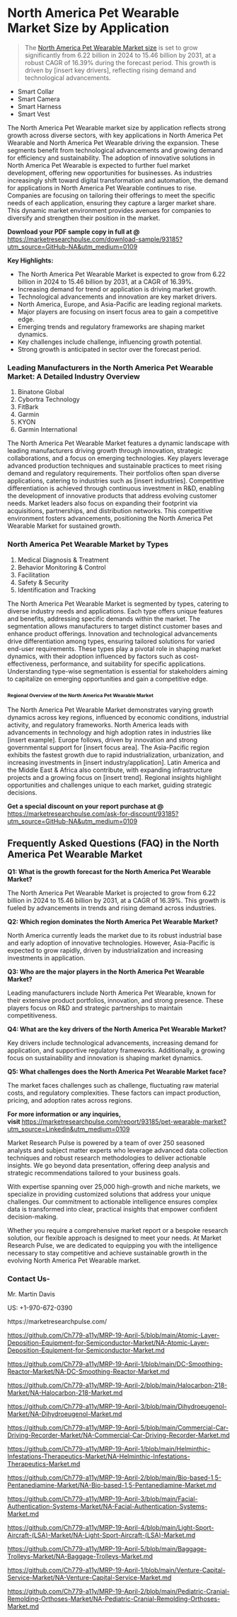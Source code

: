 <h1>North America Pet Wearable Market&nbsp;Size by Application</h1><blockquote><p>The <a href="https://marketresearchpulse.com/download-sample/93185?utm_source=GitHub-NA&amp;utm_medium=0109">North America Pet Wearable Market size</a> is set to grow significantly from 6.22 billion in 2024 to 15.46 billion by 2031, at a robust CAGR of 16.39% during the forecast period. This growth is driven by [insert key drivers], reflecting rising demand and technological advancements.</p></blockquote><ul><li>Smart Collar <li> Smart Camera <li> Smart Harness <li> Smart Vest</li></ul><p>The North America Pet Wearable market size by application reflects strong growth across diverse sectors, with key applications in North America Pet Wearable and North America Pet Wearable driving the expansion. These segments benefit from technological advancements and growing demand for efficiency and sustainability. The adoption of innovative solutions in North America Pet Wearable is expected to further fuel market development, offering new opportunities for businesses. As industries increasingly shift toward digital transformation and automation, the demand for applications in North America Pet Wearable continues to rise. Companies are focusing on tailoring their offerings to meet the specific needs of each application, ensuring they capture a larger market share. This dynamic market environment provides avenues for companies to diversify and strengthen their position in the market.</p><p><strong>Download your PDF sample copy in full at @ </strong><a href="https://marketresearchpulse.com/download-sample/93185?utm_source=GitHub-NA&amp;utm_medium=0109">https://marketresearchpulse.com/download-sample/93185?utm_source=GitHub-NA&amp;utm_medium=0109</a></p><p><strong>Key Highlights: </strong></p><ul><li>The North America Pet Wearable Market is expected to grow from 6.22 billion in 2024 to 15.46 billion by 2031, at a CAGR of 16.39%.</li><li>Increasing demand for trend or application is driving market growth.</li><li>Technological advancements and innovation are key market drivers.</li><li>North America, Europe, and Asia-Pacific are leading regional markets.</li><li>Major players are focusing on insert focus area to gain a competitive edge.</li><li>Emerging trends and regulatory frameworks are shaping market dynamics.</li><li>Key challenges include challenge, influencing growth potential.</li><li>Strong growth is anticipated in sector over the forecast period.</li></ul><h3>Leading Manufacturers in the North America Pet Wearable Market: A Detailed Industry Overview</h3><ol><li>Binatone Global</li><li>Cybortra Technology</li><li>FitBark</li><li>Garmin</li><li>KYON</li><li>Garmin International</li></ol><div class="flex max-w-full flex-col flex-grow"><div class="min-h-8 text-message flex w-full flex-col items-end gap-2 whitespace-normal break-words [.text-message+&amp;]:mt-5" dir="auto" data-message-author-role="assistant" data-message-id="fd8432e4-4910-450d-b182-61b7bfb0a01f" data-message-model-slug="gpt-4o"><div class="flex w-full flex-col gap-1 empty:hidden first:pt-[3px]"><div class="markdown prose w-full break-words dark:prose-invert light"><p>The North America Pet Wearable Market features a dynamic landscape with leading manufacturers driving growth through innovation, strategic collaborations, and a focus on emerging technologies. Key players leverage advanced production techniques and sustainable practices to meet rising demand and regulatory requirements. Their portfolios often span diverse applications, catering to industries such as [insert industries]. Competitive differentiation is achieved through continuous investment in R&amp;D, enabling the development of innovative products that address evolving customer needs. Market leaders also focus on expanding their footprint via acquisitions, partnerships, and distribution networks. This competitive environment fosters advancements, positioning the North America Pet Wearable Market for sustained growth.</p></div></div></div></div><h3>North America Pet Wearable Market by Types</h3><ol><li>Medical Diagnosis & Treatment <li> Behavior Monitoring & Control <li> Facilitation <li> Safety & Security <li> Identification and Tracking</li></ol><div class="flex max-w-full flex-col flex-grow"><div class="min-h-8 text-message flex w-full flex-col items-end gap-2 whitespace-normal break-words [.text-message+&amp;]:mt-5" dir="auto" data-message-author-role="assistant" data-message-id="084470be-0bb7-4664-bddf-5156b4f41249" data-message-model-slug="gpt-4o-mini"><div class="flex w-full flex-col gap-1 empty:hidden first:pt-[3px]"><div class="markdown prose w-full break-words dark:prose-invert light"><p>The North America Pet Wearable Market is segmented by types, catering to diverse industry needs and applications. Each type offers unique features and benefits, addressing specific demands within the market. The segmentation allows manufacturers to target distinct customer bases and enhance product offerings. Innovation and technological advancements drive differentiation among types, ensuring tailored solutions for varied end-user requirements. These types play a pivotal role in shaping market dynamics, with their adoption influenced by factors such as cost-effectiveness, performance, and suitability for specific applications. Understanding type-wise segmentation is essential for stakeholders aiming to capitalize on emerging opportunities and gain a competitive edge.</p></div></div></div></div><h3><span style="font-size: 11px;">Regional Overview of the North America Pet Wearable Market</span></h3><div class="flex max-w-full flex-col flex-grow"><div class="min-h-8 text-message flex w-full flex-col items-end gap-2 whitespace-normal break-words [.text-message+&amp;]:mt-5" dir="auto" data-message-author-role="assistant" data-message-id="e9038762-ce64-4e30-91c9-9bd413514231" data-message-model-slug="gpt-4o-mini"><div class="flex w-full flex-col gap-1 empty:hidden first:pt-[3px]"><div class="markdown prose w-full break-words dark:prose-invert light"><p>The North America Pet Wearable Market demonstrates varying growth dynamics across key regions, influenced by economic conditions, industrial activity, and regulatory frameworks. North America leads with advancements in technology and high adoption rates in industries like [insert example]. Europe follows, driven by innovation and strong governmental support for [insert focus area]. The Asia-Pacific region exhibits the fastest growth due to rapid industrialization, urbanization, and increasing investments in [insert industry/application]. Latin America and the Middle East &amp; Africa also contribute, with expanding infrastructure projects and a growing focus on [insert trend]. Regional insights highlight opportunities and challenges unique to each market, guiding strategic decisions.</p></div></div></div></div><p><strong>Get a special discount on your report purchase at @ </strong><a href="https://marketresearchpulse.com/ask-for-discount/93185?utm_source=GitHub-NA&amp;utm_medium=0109">https://marketresearchpulse.com/ask-for-discount/93185?utm_source=GitHub-NA&amp;utm_medium=0109</a></p><h2>Frequently Asked Questions (FAQ) in the North America Pet Wearable Market</h2><p><strong>Q1: What is the growth forecast for the North America Pet Wearable Market?</strong></p><p>The North America Pet Wearable Market is projected to grow from 6.22 billion in 2024 to 15.46 billion by 2031, at a CAGR of 16.39%. This growth is fueled by advancements in trends and rising demand across industries.</p><p><strong>Q2: Which region dominates the North America Pet Wearable Market?</strong></p><p>North America currently leads the market due to its robust industrial base and early adoption of innovative technologies. However, Asia-Pacific is expected to grow rapidly, driven by industrialization and increasing investments in application.</p><p><strong>Q3: Who are the major players in the North America Pet Wearable Market?</strong></p><p>Leading manufacturers include North America Pet Wearable, known for their extensive product portfolios, innovation, and strong presence. These players focus on R&amp;D and strategic partnerships to maintain competitiveness.</p><p><strong>Q4: What are the key drivers of the North America Pet Wearable Market?</strong></p><p>Key drivers include technological advancements, increasing demand for application, and supportive regulatory frameworks. Additionally, a growing focus on sustainability and innovation is shaping market dynamics.</p><p><strong>Q5: What challenges does the North America Pet Wearable Market face?</strong></p><p>The market faces challenges such as challenge, fluctuating raw material costs, and regulatory complexities. These factors can impact production, pricing, and adoption rates across regions.</p><p><strong>For more information or any inquiries, visit&nbsp;</strong><a href="https://marketresearchpulse.com/report/93185/pet-wearable-market?utm_source=Linkedin&utm_medium=0109">https://marketresearchpulse.com/report/93185/pet-wearable-market?utm_source=Linkedin&utm_medium=0109</a></p><p>Market Research Pulse is powered by a team of over 250 seasoned analysts and subject matter experts who leverage advanced data collection techniques and robust research methodologies to deliver actionable insights. We go beyond data presentation, offering deep analysis and strategic recommendations tailored to your business goals.</p><p>With expertise spanning over 25,000 high-growth and niche markets, we specialize in providing customized solutions that address your unique challenges. Our commitment to actionable intelligence ensures complex data is transformed into clear, practical insights that empower confident decision-making.</p><p>Whether you require a comprehensive market report or a bespoke research solution, our flexible approach is designed to meet your needs. At Market Research Pulse, we are dedicated to equipping you with the intelligence necessary to stay competitive and achieve sustainable growth in the evolving North America Pet Wearable market.</p><h3><strong>Contact Us-</strong></h3><p>Mr. Martin Davis</p><p>US: +1-970-672-0390</p><p>https://marketresearchpulse.com/</p><p><a href="https://github.com/Ch779-a11y/MRP-19-April-5/blob/main/Atomic-Layer-Deposition-Equipment-for-Semiconductor-Market/NA-Atomic-Layer-Deposition-Equipment-for-Semiconductor-Market.md">https://github.com/Ch779-a11y/MRP-19-April-5/blob/main/Atomic-Layer-Deposition-Equipment-for-Semiconductor-Market/NA-Atomic-Layer-Deposition-Equipment-for-Semiconductor-Market.md</a></p><p><a href="https://github.com/Ch779-a11y/MRP-19-April-1/blob/main/DC-Smoothing-Reactor-Market/NA-DC-Smoothing-Reactor-Market.md">https://github.com/Ch779-a11y/MRP-19-April-1/blob/main/DC-Smoothing-Reactor-Market/NA-DC-Smoothing-Reactor-Market.md</a></p><p><a href="https://github.com/Ch779-a11y/MRP-19-April-2/blob/main/Halocarbon-218-Market/NA-Halocarbon-218-Market.md">https://github.com/Ch779-a11y/MRP-19-April-2/blob/main/Halocarbon-218-Market/NA-Halocarbon-218-Market.md</a></p><p><a href="https://github.com/Ch779-a11y/MRP-19-April-3/blob/main/Dihydroeugenol-Market/NA-Dihydroeugenol-Market.md">https://github.com/Ch779-a11y/MRP-19-April-3/blob/main/Dihydroeugenol-Market/NA-Dihydroeugenol-Market.md</a></p><p><a href="https://github.com/Ch779-a11y/MRP-19-April-5/blob/main/Commercial-Car-Driving-Recorder-Market/NA-Commercial-Car-Driving-Recorder-Market.md">https://github.com/Ch779-a11y/MRP-19-April-5/blob/main/Commercial-Car-Driving-Recorder-Market/NA-Commercial-Car-Driving-Recorder-Market.md</a></p><p><a href="https://github.com/Ch779-a11y/MRP-19-April-1/blob/main/Helminthic-Infestations-Therapeutics-Market/NA-Helminthic-Infestations-Therapeutics-Market.md">https://github.com/Ch779-a11y/MRP-19-April-1/blob/main/Helminthic-Infestations-Therapeutics-Market/NA-Helminthic-Infestations-Therapeutics-Market.md</a></p><p><a href="https://github.com/Ch779-a11y/MRP-19-April-2/blob/main/Bio-based-1,5-Pentanediamine-Market/NA-Bio-based-1,5-Pentanediamine-Market.md">https://github.com/Ch779-a11y/MRP-19-April-2/blob/main/Bio-based-1,5-Pentanediamine-Market/NA-Bio-based-1,5-Pentanediamine-Market.md</a></p><p><a href="https://github.com/Ch779-a11y/MRP-19-April-3/blob/main/Facial-Authentication-Systems-Market/NA-Facial-Authentication-Systems-Market.md">https://github.com/Ch779-a11y/MRP-19-April-3/blob/main/Facial-Authentication-Systems-Market/NA-Facial-Authentication-Systems-Market.md</a></p><p><a href="https://github.com/Ch779-a11y/MRP-19-April-4/blob/main/Light-Sport-Aircraft-(LSA)-Market/NA-Light-Sport-Aircraft-(LSA)-Market.md">https://github.com/Ch779-a11y/MRP-19-April-4/blob/main/Light-Sport-Aircraft-(LSA)-Market/NA-Light-Sport-Aircraft-(LSA)-Market.md</a></p><p><a href="https://github.com/Ch779-a11y/MRP-19-April-5/blob/main/Baggage-Trolleys-Market/NA-Baggage-Trolleys-Market.md">https://github.com/Ch779-a11y/MRP-19-April-5/blob/main/Baggage-Trolleys-Market/NA-Baggage-Trolleys-Market.md</a></p><p><a href="https://github.com/Ch779-a11y/MRP-19-April-1/blob/main/Venture-Capital-Service-Market/NA-Venture-Capital-Service-Market.md">https://github.com/Ch779-a11y/MRP-19-April-1/blob/main/Venture-Capital-Service-Market/NA-Venture-Capital-Service-Market.md</a></p><p><a href="https://github.com/Ch779-a11y/MRP-19-April-2/blob/main/Pediatric-Cranial-Remolding-Orthoses-Market/NA-Pediatric-Cranial-Remolding-Orthoses-Market.md">https://github.com/Ch779-a11y/MRP-19-April-2/blob/main/Pediatric-Cranial-Remolding-Orthoses-Market/NA-Pediatric-Cranial-Remolding-Orthoses-Market.md</a></p>
